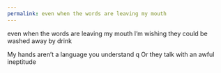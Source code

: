 ```yaml
---
permalink: even when the words are leaving my mouth
---
```

even when the words are leaving my mouth 
I’m wishing they could be washed away by drink 


My hands aren’t a language you understand 
q
Or they talk with an awful ineptitude